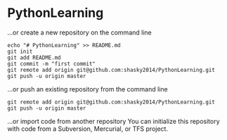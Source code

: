 # PythonLearning
…or create a new repository on the command line
```
echo "# PythonLearning" >> README.md
git init
git add README.md
git commit -m "first commit"
git remote add origin git@github.com:shasky2014/PythonLearning.git
git push -u origin master
```             
…or push an existing repository from the command line
```
git remote add origin git@github.com:shasky2014/PythonLearning.git
git push -u origin master
```
…or import code from another repository
You can initialize this repository with code from a Subversion, Mercurial, or TFS project.

